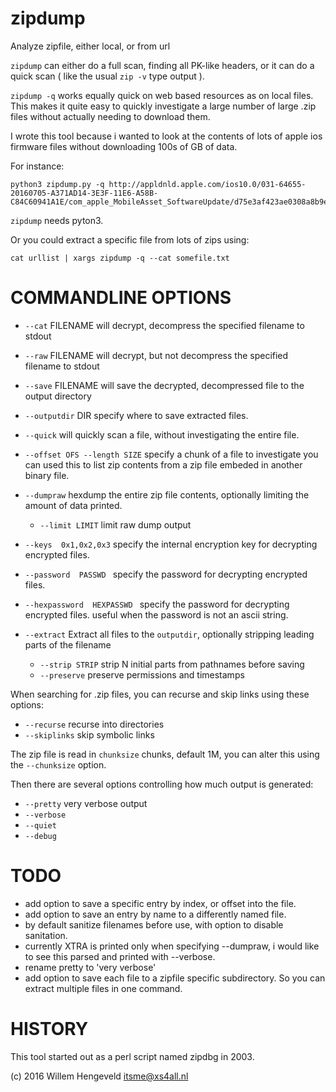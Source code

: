 # zipdump
Analyze zipfile, either local, or from url

`zipdump` can either do a full scan, finding all PK-like headers, or it can do a quick scan ( like the usual `zip -v` type output ).

`zipdump -q`  works equally quick on web based resources as on local files.
This makes it quite easy to quickly investigate a large number of large .zip files without actually needing to download them.

I wrote this tool because i wanted to look at the contents of lots of apple ios firmware files without downloading 100s of GB of data.

For instance:

    python3 zipdump.py -q http://appldnld.apple.com/ios10.0/031-64655-20160705-A371AD14-3E3F-11E6-A58B-C84C60941A1E/com_apple_MobileAsset_SoftwareUpdate/d75e3af423ae0308a8b9e0847292375ba02e3b11.zip
  
`zipdump` needs pyton3.


Or you could extract a specific file from lots of zips using:

    cat urllist | xargs zipdump -q --cat somefile.txt

COMMANDLINE OPTIONS
===================

 * `--cat` FILENAME    will decrypt, decompress the specified filename to stdout
 * `--raw` FILENAME    will decrypt, but not decompress the specified filename to stdout
 * `--save` FILENAME   will save the decrypted, decompressed file to the output directory
 * `--outputdir` DIR   specify where to save extracted files.
 * `--quick`           will quickly scan a file, without investigating the entire file.
 * `--offset OFS --length SIZE`   specify a chunk of a file to investigate
    you can used this to list zip contents from a zip file embeded in another binary file.
 * `--dumpraw`         hexdump the entire zip file contents, optionally limiting the amount of data printed.
   * `--limit LIMIT`     limit raw dump output
 * `--keys  0x1,0x2,0x3`  specify the internal encryption key for decrypting encrypted files.
 * `--password  PASSWD `  specify the password for decrypting encrypted files.
 * `--hexpassword  HEXPASSWD `  specify the password for decrypting encrypted files.
    useful when the password is not an ascii string.

 * `--extract`         Extract all files to the `outputdir`, optionally stripping leading parts of the filename
   * `--strip STRIP`     strip N initial parts from pathnames before saving
   * `--preserve`        preserve permissions and timestamps

When searching for .zip files, you can recurse and skip links using these options:
 * `--recurse`         recurse into directories
 * `--skiplinks`       skip symbolic links

The zip file is read in `chunksize` chunks, default 1M, you can alter this using the `--chunksize` option.

Then there are several options controlling how much output is generated:
 * `--pretty`          very verbose output
 * `--verbose`
 * `--quiet`
 * `--debug`




TODO
====

 * add option to save a specific entry by index, or offset into the file.
 * add option to save an entry by name to a differently named file.
 * by default sanitize filenames before use, with option to disable sanitation.
 * currently XTRA is printed only when specifying --dumpraw, i would like to see this
   parsed and printed with --verbose.
 * rename pretty to 'very verbose'
 * add option to save each file to a zipfile specific subdirectory. So you can extract
   multiple files in one command.


HISTORY
=======

This tool started out as a perl script named zipdbg in 2003.


(c) 2016 Willem Hengeveld <itsme@xs4all.nl>
